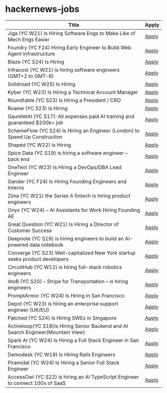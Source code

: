 # hackernews-jobs

<!-- table start -->

| Title | Apply |
|-------|-----|
| Jiga (YC W21) Is Hiring Software Engs to Make Like of Mech Engs Easier | [Apply](https://www.workatastartup.com/companies/jiga) |
| Foundry (YC F24) Hiring Early Engineer to Build Web Agent Infrastructure | [Apply](https://www.ycombinator.com/companies/foundry/jobs/azAgJbN-foundry-software-engineer-new-grad-to-mid-level) |
| Blaze (YC S24) Is Hiring | [Apply](https://www.ycombinator.com/companies/blaze-2/jobs/dzNmNuw-junior-software-engineer) |
| Infracost (YC W21) is hiring software engineers (GMT+2 to GMT-6) | [Apply](https://infracost.io/join-the-team) |
| Solidroad (YC W25) Is Hiring | [Apply](https://solidroad.com/careers) |
| Kyber (YC W23) Is Hiring a Technical Account Manager | [Apply](https://www.ycombinator.com/companies/kyber/jobs/5kSq3Jd-technical-account-manager-tam) |
| Roundtable (YC S23) Is Hiring a President / CRO | [Apply](https://www.ycombinator.com/companies/roundtable/jobs/wmPTI9F-president-cro-founding) |
| Roame (YC S23) Is Hiring | [Apply](https://www.ycombinator.com/companies/roame/jobs/9QhTM31-founding-product-ai-engineer) |
| GauntletAI (YC S17): All expenses paid AI training and guaranteed $200k+ job | [Apply](https://www.gauntletai.com/) |
| SchemeFlow (YC S24) Is Hiring an Engineer (London) to Speed Up Construction | [Apply](https://www.ycombinator.com/companies/schemeflow/jobs/SbxEFHv-founding-engineer-full-stack) |
| Shaped (YC W22) Is Hiring | [Apply](https://www.ycombinator.com/companies/shaped/jobs/qtQwxJO-head-of-engineering) |
| Spice Data (YC S19) is hiring a software engineer – back end | [Apply](https://www.ycombinator.com/companies/spice-data/jobs/WccsImv-junior-software-engineer-backend-new-grad) |
| OneText (YC W23) Is Hiring a DevOps/DBA Lead Engineer | [Apply](https://jobs.ashbyhq.com/one-text/b95952a2-9bc2-4c3a-9da1-3dcc157b4a27) |
| Gander (YC F24) Is Hiring Founding Engineers and Interns | [Apply](https://www.ycombinator.com/companies/gander/jobs/vwkK1FC-founding-engineer) |
| Ziina (YC W21) the Series A fintech is hiring product engineers | [Apply](https://ziina.notion.site/Senior-Backend-Engineer-8b6642ec52ac45869656c135e07c6e86) |
| Onyx (YC W24) – AI Assistants for Work Hiring Founding AE | [Apply](https://www.ycombinator.com/companies/onyx/jobs/Gm0Hw6L-founding-account-executive) |
| Great Question (YC W21) Is Hiring a Director of Customer Success | [Apply](https://www.ycombinator.com/companies/great-question/jobs/fYB5UKu-director-of-customer-success) |
| Deepnote (YC S19) is hiring engineers to build an AI-powered data notebook | [Apply](https://deepnote.com/join-us) |
| Converge (YC S23) Well-capitalized New York startup seeks product developers | [Apply](https://www.runconverge.com/careers) |
| CircuitHub (YC W12) is hiring full-stack robotics engineers | [Apply](https://www.workatastartup.com/jobs/76919) |
| AtoB (YC S20) – Stripe for Transportation – is hiring engineers | [Apply](https://jobs.ashbyhq.com/atob) |
| PromptArmor (YC W24) Is Hiring in San Francisco | [Apply](https://www.ycombinator.com/companies/promptarmor/jobs/hZ3xFlj-founding-engineer-full-stack) |
| Depot (YC W23) is hiring an enterprise support engineer (UK/EU) | [Apply](https://www.ycombinator.com/companies/depot/jobs/NdCr76D-enterprise-support-engineer) |
| Patched (YC S24) Is Hiring SWEs in Singapore | [Apply](https://www.ycombinator.com/companies/patched/jobs/hgDeMBr-software-engineer) |
| Activeloop(YC S18)Is Hiring Senior Backend and AI Search Engineer(Mountain View) | [Apply](https://careers.activeloop.ai/) |
| Spark AI (YC W24) Is Hiring a Full Stack Engineer in San Francisco | [Apply](https://www.ycombinator.com/companies/spark/jobs/kDeJlPK-software-engineer-full-stack) |
| Demodesk (YC W19) Is Hiring Rails Engineers | [Apply](https://demodesk.com/careers) |
| Piramidal (YC W24) Is Hiring a Senior Full Stack Engineer | [Apply](https://www.ycombinator.com/companies/piramidal/jobs/1a1PgE9-senior-full-stack-engineer) |
| AccessOwl (YC S22) is hiring an AI TypeScript Engineer to connect 100s of SaaS | [Apply](https://www.ycombinator.com/companies/accessowl/jobs/hfWAhVp-ai-enabled-senior-software-engineer-typescript-focus) |

<!-- table end -->
